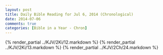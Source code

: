 ```yaml
---
layout: post
title: Daily Bible Reading for Jul 6, 2014 (Chronological)
date: 2014-07-06
comments: true
categories: [Bible in a Year - Chron]
---
```

{% render_partial ../KJV/2Ki/12.markdown %}
{% render_partial ../KJV/2Ki/13.markdown %}
{% render_partial ../KJV/2Ch/24.markdown %}
